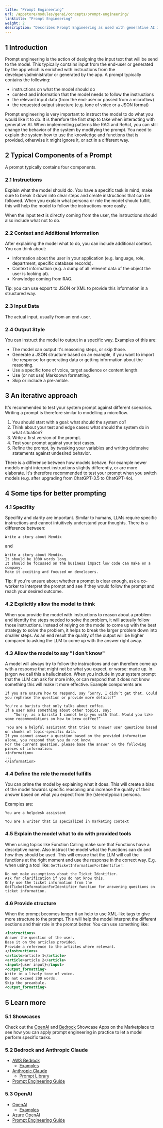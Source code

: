 ```yaml
---
title: "Prompt Engineering"
url: /appstore/modules/genai/concepts/prompt-engineering/
linktitle: "Prompt Engineering"
weight: 2
description: "Describes Prompt Engineering as used with generative AI in Mendix"
---
```


## 1 Introduction

Prompt engineering is the action of designing the input text that will be send to the model. This typically contains input from the end-user or generated by the app which is enriched with instructions from the developer/administrator or generated by the app. A prompt typically contains the following:

* instructions on what the model should do
* context and information that the model needs to follow the instructions
* the relevant input data (from the end-user or passed from a microflow)
* the requested output structure (e.g. tone of voice or a JSON format)

Prompt engineering is very important to instruct the model to do what you would like it to do. It is therefore the first step to take when interacting with generative AI. When implementing patterns like RAG and ReAct, you can still change the behavior of the system by modifying the prompt. You need to explain the system how to use the knowledge and functions that is provided, otherwise it might ignore it, or act in a different way.

## 2 Typical Components of a Prompt

A prompt typically contains four components.

### 2.1 Instructions

Explain what the model should do. You have a specific task in mind, make sure to break it down into clear steps and create instructions that can be followed. When you explain what persona or role the model should fulfill, this will help the model to follow the instructions more easily.

When the input text is directly coming from the user, the instructions should also include what not to do.

### 2.2 Context and Additional Information

After explaining the model what to do, you can include additional context. You can think about:

* Information about the user in your application (e.g. language, role, department, specific database records).
* Context information (e.g. a dump of all relevent data of the object the user is looking at).
* Knowledge coming from RAG.

Tip: you can use export to JSON or XML to provide this information in a structured way.

### 2.3 Input Data

The actual input, usually from an end-user.

### 2.4 Output Style

You can instruct the model to output in a specific way. Examples of this are:

* The model can output it's reasoning steps, or skip those.
* Generate a JSON structure based on an example, if you want to import the response for generating data or getting information about the reasoning.
* Use a specific tone of voice, target audience or content length.
* Use (or not use) Markdown formatting.
* Skip or include a pre-amble.

## 3 An iterative approach

It's recommended to test your system prompt against different scenarios. Writing a prompt is therefore similar to modelling a microflow.

1. You should start with a goal: what should the system do?
2. Think about your test and edge cases: what should the system do in what situation?
3. Write a first version of the prompt.
4. Test your prompt against your test cases.
5. Refine the prompt, by tweaking your variables and writing defensive statements against undesired behavior.

There is a difference between how models behave. For example newer models might interpret instructions slightly differently, or are more elaborate. It's therefore recommended to test your prompt when you switch models (e.g. after upgrading from ChatGPT-3.5 to ChatGPT-4o).

## 4 Some tips for better prompting

### 4.1 Specifity

Specifity and clarity are important. Similar to humans, LLMs require specific instructions and cannot intuitively understand your thoughts. There is a difference between:

```
Write a story about Mendix
```

and

```
Write a story about Mendix.
It should be 1000 words long.
It should be focussed on the business impact low code can make on a company.
Make it exciting and focused on developers.
```

Tip: if you're unsure about whether a prompt is clear enough, ask a co-worker to interpret the prompt and see if they would follow the prompt and reach your desired outcome.

### 4.2 Explicitly allow the model to think

When you provide the model with instructions to reason about a problem and identify the steps needed to solve the problem, it will actually follow those instructions. Instead of relying on the model to come up with the best strategy to solve the problem, it helps to break the larger problem down into smaller steps. As an end result the quality of the output will be higher compared to asking the LLM to come up with the answer right away. 

### 4.3 Allow the model to say "I don't know"

A model will always try to follow the instructions and can therefore come up with a response that might not be what you expect, or worse: made up. In jargon we call this a hallucination. When you include in your system prompt that the LLM can ask for more info, or can respond that it does not know something this will make it more effective. Example components are:

```
If you are unsure how to respond, say “Sorry, I didn’t get that. Could you rephrase the question or provide more details?”
```

```
You're a barista that only talks about coffee.
If a user asks something about other topics, say:
    “Sorry, as a barista I cannot help you with that. Would you like some recommendations on how to brew coffee?”
```

```(In an RAG setup):
'You are a helpful assistant that tries to answer user questions based on chunks of topic-specific data.
If you cannot answer a question based on the provided information alone, you respond that you do not know.
For the current question, please base the answer on the following pieces of information:
<information>
...
</information>
```

### 4.4 Define the role the model fulfills

You can prime the model by explaining what it does. This will create a bias of the model towards specific reasoning and increase the quality of their answer based on what you expect from the (stereotypical) persona.

Examples are:

```
You are a helpdesk assistant
```

```
You are a writer that is specialized in marketing context
```

### 4.5 Explain the model what to do with provided tools

When using topics like Function Calling make sure that Functions have a descriptive name. Also instruct the model what the Functions can do and how they should be used. This will ensure that the LLM will call the functions at the right moment and use the response in the correct way. E.g. when using a tool like: `GetTicketInformationForIdentifier`:

```
Do not make assumptions about the Ticket Identifier.
Ask for clarification if you do not know this.
Only use the ticket information from the GetTicketInformationForIdentifier function for answering questions on ticket information.
```

### 4.6 Provide structure

When the prompt becomes longer it an help to use XML-like tags to give more structure to the prompt. This will help the model interpret the different sections and their role in the prompt better. You can use something like:

```xml
<instructions>
Answer the question of the user.
Base it on the articles provided.
Provide a reference to the articles where relevant.
</instructions>
<article>article 1</article>
<article>article 2</article>
<input>{user input}</input>
<output_formatting>
Write in a lively tone of voice.
Do not exceed 200 words.
Skip the preambule.
<output_formatting>
```

## 5 Learn more

### 5.1 Showcases

Check out the [OpenAI](https://marketplace.mendix.com/link/component/220475) and [Bedrock](https://marketplace.mendix.com/link/component/223535) Showcase Apps on the Marketplace to see how you can apply prompt engineering in practice to let a model perform specific tasks.

### 5.2 Bedrock and Anthropic Claude

* [AWS Bedrock](https://docs.aws.amazon.com/bedrock/latest/userguide/prompt-engineering-guidelines.html)
    * [Examples](https://docs.aws.amazon.com/bedrock/latest/userguide/prompt-templates-and-examples.html)
* [Anthropic Claude](https://docs.anthropic.com/en/docs/build-with-claude/prompt-engineering/overview)
    * [Prompt Library](https://docs.anthropic.com/en/prompt-library/library)
* [Prompt Engineering Guide](https://www.promptingguide.ai/)

### 5.3 OpenAI

* [OpenAI](https://platform.openai.com/docs/guides/prompt-engineering)
    * [Examples](https://platform.openai.com/docs/examples)
* [Azure OpenAI](https://learn.microsoft.com/en-us/azure/ai-services/openai/concepts/prompt-engineering)
* [Prompt Engineering Guide](https://www.promptingguide.ai/)
